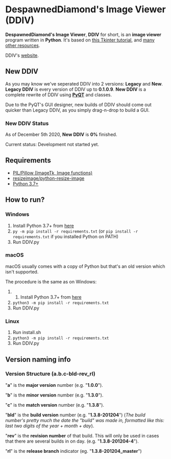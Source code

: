 # DespawnedDiamond's Image Viewer (DDIV)

**DespawnedDiamond's Image Viewer**, **DDIV** for short, is an **image viewer** program written in **Python**. It's based on [this Tkinter tutorial](https://www.youtube.com/watch?v=zg4c92pNFeo), and [many other resources](/CREDITS.md).

[//]: # (DDIV's successor, AscentViewer is available here: [AscentViewer's GitHub Page].)
[//]: # (It is written using C# and XAML instead of Python for a cleaner and better user experience.)

DDIV's [website](https://despawnedd.acrazytown.com/ddiv).

## New DDIV 

As you may know we've seperated DDIV into 2 versions: **Legacy** and **New**.
**Legacy DDIV** is every version of DDIV up to **0.1.0.9**.
**New DDIV** is a complete rewrite of DDIV using **[PyQT](https://riverbankcomputing.com/software/pyqt/)** and classes.

Due to the PyQT's GUI designer, new builds of DDIV should come out quicker than Legacy DDIV, as you simply drag-n-drop to build a GUI.

### New DDIV Status

As of December 5th 2020, **New DDIV** is **0%** finished.

Current status: 
Development not started yet.
## Requirements

- [PIL/Pillow (ImageTk, Image functions)](https://github.com/python-pillow/Pillow)
- [resizeimage/python-resize-image](https://github.com/VingtCinq/python-resize-image)
- [Python 3.7+](https://www.python.org/downloads/)

## How to run?

### Windows

1. Install Python 3.7+ from [here](https://www.python.org/downloads/)
2. `py -m pip install -r requirements.txt` (or `pip install -r requirements.txt` if you installed Python on PATH)
3. Run DDIV.py

### macOS

macOS usually comes with a copy of Python but that's an old version which isn't supported.

The procedure is the same as on Windows:

1. 1. Install Python 3.7+ from [here](https://www.python.org/downloads/)
2. `python3 -m pip install -r requirements.txt`
3. Run DDIV.py

### Linux

1. Run install.sh
2. `python3 -m pip install -r requirements.txt`
3. Run DDIV.py

## Version naming info

### Version Structure (a.b.c-bld-rev_rl)

"**a**" is the **major version** number (e.g. "**1.0.0**").

"**b**" is the **minor version** number (e.g. "**1.3.0**").

"**c**" is the **match version** number (e.g. "**1.3.8**").

"**bld**" is the **build version** number (e.g. "**1.3.8-201204**") (*The build number's pretty much the date the "build" was made in, formatted like this: last two digits of the  year + month + day*).

"**rev**" is the **revision number** of that build. This will only be used in cases that there are several builds in on day. (e.g. "**1.3.8-201204-4**").

"**rl**" is the **release branch** indicator (eg. "**1.3.8-201204_master**")
